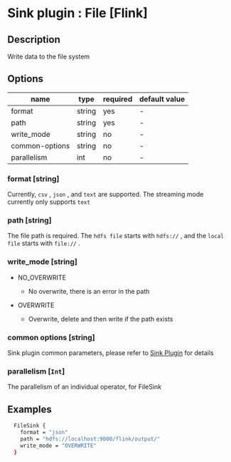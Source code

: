 # Sink plugin : File [Flink]

## Description

Write data to the file system

## Options

| name           | type   | required | default value |
| -------------- | ------ | -------- | ------------- |
| format         | string | yes      | -             |
| path           | string | yes      | -             |
| write_mode     | string | no       | -             |
| common-options | string | no       | -             |
| parallelism    | int    | no       | -             |


### format [string]

Currently, `csv` , `json` , and `text` are supported. The streaming mode currently only supports `text`

### path [string]

The file path is required. The `hdfs file` starts with `hdfs://` , and the `local file` starts with `file://` .

### write_mode [string]

- NO_OVERWRITE

    - No overwrite, there is an error in the path

- OVERWRITE

    - Overwrite, delete and then write if the path exists

### common options [string]

Sink plugin common parameters, please refer to [Sink Plugin](./sink-plugin.md) for details

### parallelism [`Int`]

The parallelism of an individual operator, for FileSink


## Examples

```bash
  FileSink {
    format = "json"
    path = "hdfs://localhost:9000/flink/output/"
    write_mode = "OVERWRITE"
  }
```
